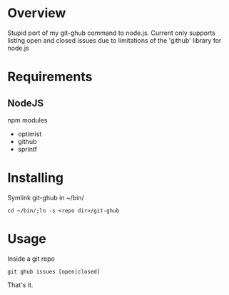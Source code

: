 Overview
===
Stupid port of my git-ghub command to node.js. Current only supports listing open and closed issues due to limitations of the 'github' library for node.js

Requirements
===
NodeJS
---
npm modules

* optimist
* github
* sprintf

Installing
===
Symlink git-ghub in ~/bin/

    cd ~/bin/;ln -s <repo dir>/git-ghub

Usage
=====
Inside a git repo

    git ghub issues [open|closed]

That's it.
